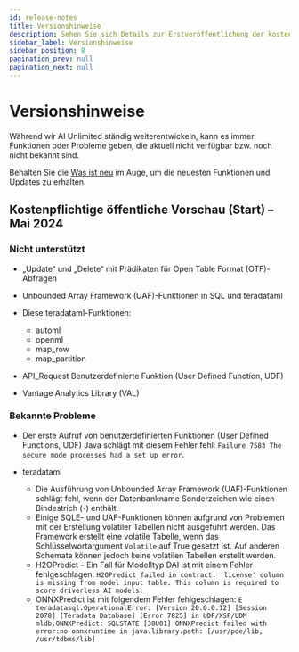 ```yaml
---
id: release-notes
title: Versionshinweise
description: Sehen Sie sich Details zur Erstveröffentlichung der kostenpflichtigen öffentlichen Vorschau an.
sidebar_label: Versionshinweise
sidebar_position: 8
pagination_prev: null
pagination_next: null
---
```


# Versionshinweise

Während wir AI Unlimited ständig weiterentwickeln, kann es immer Funktionen oder Probleme geben, die aktuell nicht verfügbar bzw. noch nicht bekannt sind. 

Behalten Sie die [Was ist neu](./index.md) im Auge, um die neuesten Funktionen und Updates zu erhalten.


## Kostenpflichtige öffentliche Vorschau (Start) – Mai 2024

### Nicht unterstützt

- „Update“ und „Delete“ mit Prädikaten für Open Table Format (OTF)-Abfragen
  
- Unbounded Array Framework (UAF)-Funktionen in SQL und teradataml
  
- Diese teradataml-Funktionen:
  - automl 
  - openml  
  - map_row 
  - map_partition

- API_Request Benutzerdefinierte Funktion (User Defined Function, UDF)

- Vantage Analytics Library (VAL)

### Bekannte Probleme

- Der erste Aufruf von benutzerdefinierten Funktionen (User Defined Functions, UDF) Java schlägt mit diesem Fehler fehl: `Failure 7583 The secure mode processes had a set up error`.

- teradataml
  - Die Ausführung von Unbounded Array Framework (UAF)-Funktionen schlägt fehl, wenn der Datenbankname Sonderzeichen wie einen Bindestrich (-) enthält. 
  - Einige SQLE- und UAF-Funktionen können aufgrund von Problemen mit der Erstellung volatiler Tabellen nicht ausgeführt werden. Das Framework erstellt eine volatile Tabelle, wenn das Schlüsselwortargument `Volatile` auf True gesetzt ist. Auf anderen Schemata können jedoch keine volatilen Tabellen erstellt werden.
  - H2OPredict – Ein Fall für Modelltyp DAI ist mit einem Fehler fehlgeschlagen: `H2OPredict failed in contract: 'license' column is missing from model input table. This column is required to score driverless AI models.`
  - ONNXPredict ist mit folgendem Fehler fehlgeschlagen: `E teradatasql.OperationalError: [Version 20.0.0.12] [Session 2078] [Teradata Database] [Error 7825] in UDF/XSP/UDM mldb.ONNXPredict: SQLSTATE [38U01] ONNXPredict failed with error:no onnxruntime in java.library.path: [/usr/pde/lib, /usr/tdbms/lib]`